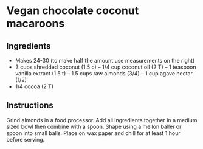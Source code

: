 # Vegan chocolate coconut macaroons

## Ingredients

- Makes 24-30 (to make half the amount use measurements on the right) 
- 3 cups shredded coconut  (1.5 c) 
– 1/4 cup coconut oil (2 T) 
– 1 teaspoon vanilla extract (1.5 t) 
– 1.5 cups raw almonds (3/4) 
– 1 cup agave nectar (1/2) 
- 1/4 cocoa (2 T) 

## Instructions

Grind almonds in a food processor. Add all ingredients together in a medium sized bowl then combine with a spoon. Shape using a mellon baller or spoon into small balls. Place on wax paper and chill for at least 1 hour before serving. 